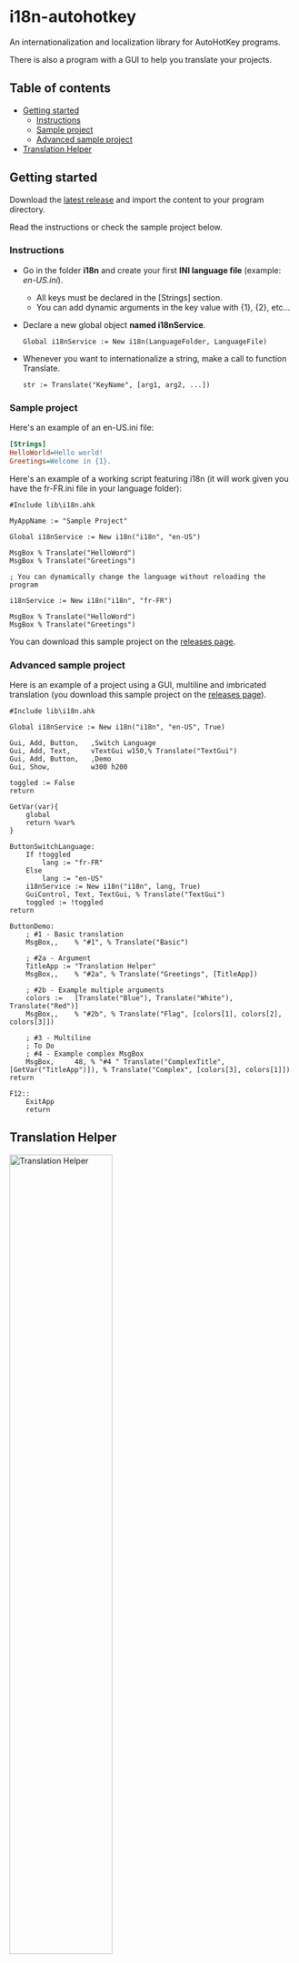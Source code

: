 # i18n-autohotkey

An internationalization and localization library for AutoHotKey programs. 

There is also a program with a GUI to help you translate your projects.

## Table of contents

* [Getting started](#getting-started)
  + [Instructions](#instructions)
  * [Sample project](#sample-project)
  * [Advanced sample project](#advanced-sample-project)
* [Translation Helper](#translation-helper)

## Getting started

Download the [latest release](https://github.com/iammael/i18n-autohotkey/releases) and import the content to your program directory.

Read the instructions or check the sample project below.

### Instructions

- Go in the folder **i18n** and create your first **INI language file** (example: *en-US.ini*).

  - All keys must be declared in the [Strings] section.
  - You can add dynamic arguments in the key value with {1}, {2}, etc...

- Declare a new global object **named i18nService**.

  `Global i18nService := New i18n(LanguageFolder, LanguageFile)`

- Whenever you want to internationalize a string, make a call to function Translate.

  `str := Translate("KeyName", [arg1, arg2, ...])`

### Sample project
Here's an example of an en-US.ini file:

```ini
[Strings]
HelloWorld=Hello world!
Greetings=Welcome in {1}.
```

Here's an example of a working script featuring i18n (it will work given you have the fr-FR.ini file in your language folder):

```AutoHotKey
#Include lib\i18n.ahk

MyAppName := "Sample Project"

Global i18nService := New i18n("i18n", "en-US")

MsgBox % Translate("HelloWord")
MsgBox % Translate("Greetings")

; You can dynamically change the language without reloading the program

i18nService := New i18n("i18n", "fr-FR")

MsgBox % Translate("HelloWord")
MsgBox % Translate("Greetings")
```

You can download this sample project on the [releases page](https://github.com/iammael/i18n-autohotkey/releases).

### Advanced sample project

Here is an example of a project using a GUI, multiline and imbricated translation (you download this sample project on the [releases page](https://github.com/iammael/i18n-autohotkey/releases)).

```AutoHotKey
#Include lib\i18n.ahk

Global i18nService := New i18n("i18n", "en-US", True)

Gui, Add, Button,   ,Switch Language
Gui, Add, Text,     vTextGui w150,% Translate("TextGui")
Gui, Add, Button,   ,Demo
Gui, Show,          w300 h200

toggled := False
return

GetVar(var){
    global
    return %var%
}

ButtonSwitchLanguage:
    If !toggled
        lang := "fr-FR"
    Else
        lang := "en-US"
    i18nService := New i18n("i18n", lang, True)
    GuiControl, Text, TextGui, % Translate("TextGui")
    toggled := !toggled
return

ButtonDemo:
    ; #1 - Basic translation
    MsgBox,,    % "#1", % Translate("Basic")

    ; #2a - Argument
    TitleApp := "Translation Helper"
    MsgBox,,    % "#2a", % Translate("Greetings", [TitleApp])

    ; #2b - Example multiple arguments
    colors :=   [Translate("Blue"), Translate("White"), Translate("Red")]
    MsgBox,,    % "#2b", % Translate("Flag", [colors[1], colors[2], colors[3]])

    ; #3 - Multiline
    ; To Do
    ; #4 - Example complex MsgBox
    MsgBox,     48, % "#4 " Translate("ComplexTitle", [GetVar("TitleApp")]), % Translate("Complex", [colors[3], colors[1]])
return

F12::
    ExitApp
    return
```

## Translation Helper

<img align="center" width="60%" src="https://raw.githubusercontent.com/iammael/i18n-autohotkey/master/helper/resources/screenshot.png" alt="Translation Helper"/>

To be written.

